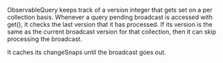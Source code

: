 

ObservableQuery keeps track of a version integer that gets set on a per collection basis. Whenever a query pending broadcast is accessed with get(),
it checks the last version that it has processed. If its version is the same as the current broadcast version for that collection, then
it can skip processing the broadcast.

It caches its changeSnaps until the broadcast goes out.